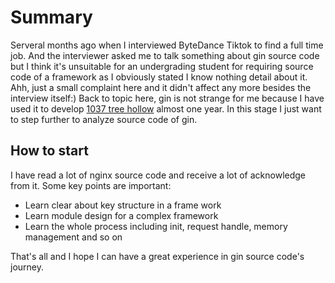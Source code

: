 # Summary 
Serveral months ago when I interviewed ByteDance Tiktok to find a full time job. And the interviewer asked me to talk something about gin source code but I think it's unsuitable for an undergrading student for requiring source code of a framework as I obviously stated I know nothing detail about it.  
Ahh, just a small complaint here and it didn't affect any more besides the interview itself:) Back to topic here, gin is not strange for me because I have used it to develop [1037 tree hollow]() almost one year. In this stage I just want to step further to analyze source code of gin.  

## How to start 
I have read a lot of nginx source code and receive a lot of acknowledge from it. Some key points are important:  
- Learn clear about key structure in a frame work
- Learn module design for a complex framework
- Learn the whole process including init, request handle, memory management and so on

That's all and I hope I can have a great experience in gin source code's journey.  

